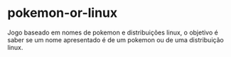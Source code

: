 # pokemon-or-linux
Jogo baseado em nomes de pokemon e distribuições linux, o objetivo é saber se um nome apresentado é de um pokemon ou de uma distribuição linux.
